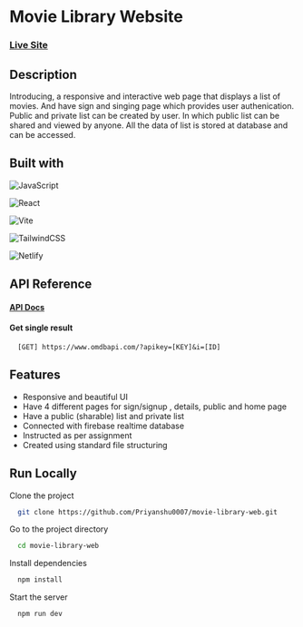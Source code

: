 
# Movie Library Website  
### [Live Site](https://movie-library-web.netlify.app/)


## Description

Introducing, a responsive and interactive web page that displays a list of movies. And have sign and singing page which provides user authenication. Public and private list can be created by user. In which public list can be shared and viewed by anyone. All the data of list is stored at database and can be accessed.









## Built with

![JavaScript](https://img.shields.io/badge/javascript-%23323330.svg?style=flat-square&logo=javascript&logoColor=%23F7DF1E)

![React](https://img.shields.io/badge/react-%2320232a.svg?style=flat-square&logo=react&logoColor=%2361DAFB)

![Vite](https://img.shields.io/badge/vite-%23007ACC.svg?style=flat-square&logo=vite&logoColor=white)

![TailwindCSS](https://img.shields.io/badge/tailwindcss-%2338B2AC.svg?style=flat-square&logo=tailwind-css&logoColor=white)

![Netlify](https://img.shields.io/badge/netlify-%23000000.svg?style=flat-square&logo=netlify&logoColor=#00C7B7)







## API Reference

#### [API Docs](https://www.omdbapi.com/)

#### Get single result

```http
  [GET] https://www.omdbapi.com/?apikey=[KEY]&i=[ID]

```





## Features

- Responsive and beautiful UI
- Have 4 different pages for sign/signup , details, public and home page
- Have a public (sharable) list and private list
- Connected with firebase realtime database
- Instructed as per assignment
- Created using standard file structuring 


## Run Locally

Clone the project

```bash
  git clone https://github.com/Priyanshu0007/movie-library-web.git
```

Go to the project directory

```bash
  cd movie-library-web
```

Install dependencies

```bash
  npm install
```

Start the server

```bash
  npm run dev
```

